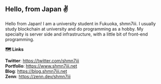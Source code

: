 ## Hello, from Japan ✌️
Hello from Japan! I am a university student in Fukuoka, shmn7iii. I usually study blockchain at university and do programming as a hobby. My specialty is server side and infrastructure, with a little bit of front-end programming.

**🗺️ Links**

**Twitter**: https://twitter.com/shmn7iii  
**Portfolio**: https://www.shmn7iii.net  
**Blog**: https://blog.shmn7iii.net  
**Zenn**: https://zenn.dev/shmn7iii  
